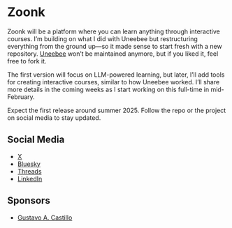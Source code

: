 # Zoonk

Zoonk will be a platform where you can learn anything through interactive courses. I’m building on what I did with Uneebee but restructuring everything from the ground up—so it made sense to start fresh with a new repository. [Uneebee](https://github.com/zoonk/uneebee) won’t be maintained anymore, but if you liked it, feel free to fork it.

The first version will focus on LLM-powered learning, but later, I’ll add tools for creating interactive courses, similar to how Uneebee worked. I’ll share more details in the coming weeks as I start working on this full-time in mid-February.

Expect the first release around summer 2025. Follow the repo or the project on social media to stay updated.

## Social Media

- [X](https://x.com/zoonkeducation)
- [Bluesky](https://bsky.app/profile/zoonk.bsky.social)
- [Threads](https://www.threads.net/@zoonkeducation)
- [LinkedIn](https://www.linkedin.com/company/zoonk)

## Sponsors

- [Gustavo A. Castillo](https://github.com/guscastilloa)
